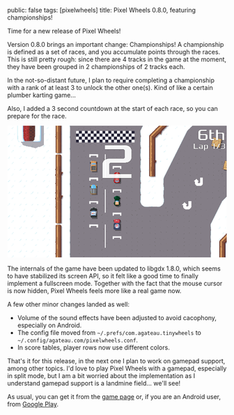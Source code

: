 public: false
tags: [pixelwheels]
title: Pixel Wheels 0.8.0, featuring championships!

Time for a new release of Pixel Wheels!

Version 0.8.0 brings an important change: Championships! A championship is defined as a set of races, and you accumulate points through the races. This is still pretty rough: since there are 4 tracks in the game at the moment, they have been grouped in 2 championships of 2 tracks each.

In the not-so-distant future, I plan to require completing a championship with a rank of at least 3 to unlock the other one(s). Kind of like a certain plumber karting game...

Also, I added a 3 second countdown at the start of each race, so you can prepare for the race.

![3... 2...](countdown.png)

The internals of the game have been updated to libgdx 1.8.0, which seems to have stabilized its screen API, so it felt like a good time to finally implement a fullscreen mode. Together with the fact that the mouse cursor is now hidden, Pixel Wheels feels more like a real game now.

A few other minor changes landed as well:

- Volume of the sound effects have been adjusted to avoid cacophony, especially on Android.
- The config file moved from `~/.prefs/com.agateau.tinywheels` to `~/.config/agateau.com/pixelwheels.conf`.
- In score tables, player rows now use different colors.

That's it for this release, in the next one I plan to work on gamepad support, among other topics. I'd love to play Pixel Wheels with a gamepad, especially in split mode, but I am a bit worried about the implementation as I understand gamepad support is a landmine field... we'll see!

As usual, you can get it from the [game page](/projects/pixelwheels) or, if you are an Android user, from [Google Play](https://play.google.com/apps/testing/com.agateau.tinywheels.android).
